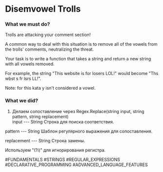 # Disemvowel Trolls

### What we must do?
Trolls are attacking your comment section!

A common way to deal with this situation is to remove all of the vowels from the trolls' comments, neutralizing the threat.

Your task is to write a function that takes a string and return a new string with all vowels removed.

For example, the string "This website is for losers LOL!" would become "Ths wbst s fr lsrs LL!".

Note: for this kata y isn't considered a vowel.

### What we did?
1. Делаем сопоставление через Regex.Replace(string input, string pattern, string replacement) <br/>
input --- String
Строка для поиска соответствия.

pattern --- String
Шаблон регулярного выражения для сопоставления.

replacement --- String
Строка замены.

Используем "(?i)" для игнорирования регистра.

#FUNDAMENTALS #STRINGS #REGULAR_EXPRESSIONS #DECLARATIVE_PROGRAMMING #ADVANCED_LANGUAGE_FEATURES
